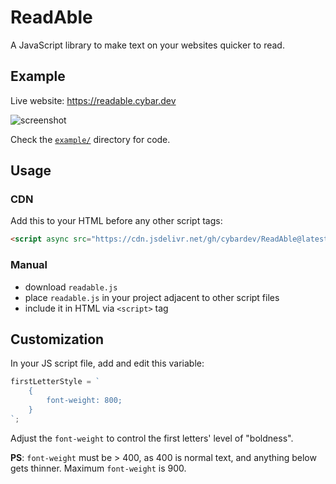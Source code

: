 # ReadAble

A JavaScript library to make text on your websites quicker to read.

## Example

Live website: <https://readable.cybar.dev>

![screenshot](https://github.com/user-attachments/assets/9f538888-6984-44bf-826f-847d6819ccc3 "Screenshot of webpage that uses this library")

Check the [`example/`](example/) directory for code.

## Usage

### CDN

Add this to your HTML before any other script tags:

```html
<script async src="https://cdn.jsdelivr.net/gh/cybardev/ReadAble@latest/readable.js"></script>
```

### Manual

- download `readable.js`
- place `readable.js` in your project adjacent to other script files
- include it in HTML via `<script>` tag

## Customization

In your JS script file, add and edit this variable:

```js
firstLetterStyle = `
    {
        font-weight: 800;
    }
`;
```

Adjust the `font-weight` to control the first letters' level of "boldness".

**PS**: `font-weight` must be > 400, as 400 is normal text, and anything below gets thinner. Maximum `font-weight` is 900.
